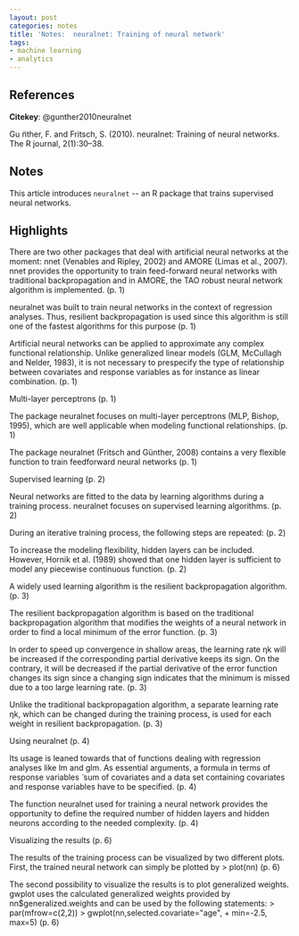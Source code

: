 ```yaml
---
layout: post
categories: notes
title: 'Notes:  neuralnet: Training of neural network'
tags:
- machine learning
- analytics
---
```


## References

**Citekey**: @gunther2010neuralnet

Gu ̈nther, F. and Fritsch, S. (2010). neuralnet: Training of neural networks. The R journal, 2(1):30–38.


## Notes

This article introduces `neuralnet` -- an R package that trains supervised neural networks.

## Highlights


There are two other packages that deal with artificial neural networks at the moment: nnet (Venables and Ripley, 2002) and AMORE (Limas et al., 2007). nnet provides the opportunity to train feed-forward neural networks with traditional backpropagation and in AMORE, the TAO robust neural network algorithm is implemented. (p. 1)

neuralnet was built to train neural networks in the context of regression analyses. Thus, resilient backpropagation is used since this algorithm is still one of the fastest algorithms for this purpose (p. 1)

Artificial neural networks can be applied to approximate any complex functional relationship. Unlike generalized linear models (GLM, McCullagh and Nelder, 1983), it is not necessary to prespecify the type of relationship between covariates and response variables as for instance as linear combination. (p. 1)

Multi-layer perceptrons (p. 1)

The package neuralnet focuses on multi-layer perceptrons (MLP, Bishop, 1995), which are well applicable when modeling functional relationships. (p. 1)

The package neuralnet (Fritsch and Günther, 2008) contains a very flexible function to train feedforward neural networks (p. 1)

Supervised learning (p. 2)

Neural networks are fitted to the data by learning algorithms during a training process. neuralnet focuses on supervised learning algorithms. (p. 2)

During an iterative training process, the following steps are repeated: (p. 2)

To increase the modeling flexibility, hidden layers can be included. However, Hornik et al. (1989) showed that one hidden layer is sufficient to model any piecewise continuous function. (p. 2)

A widely used learning algorithm is the resilient backpropagation algorithm. (p. 3)

The resilient backpropagation algorithm is based on the traditional backpropagation algorithm that modifies the weights of a neural network in order to find a local minimum of the error function. (p. 3)

In order to speed up convergence in shallow areas, the learning rate ηk will be increased if the corresponding partial derivative keeps its sign. On the contrary, it will be decreased if the partial derivative of the error function changes its sign since a changing sign indicates that the minimum is missed due to a too large learning rate. (p. 3)

Unlike the traditional backpropagation algorithm, a separate learning rate ηk, which can be changed during the training process, is used for each weight in resilient backpropagation. (p. 3)

Using neuralnet (p. 4)

Its usage is leaned towards that of functions dealing with regression analyses like lm and glm. As essential arguments, a formula in terms of response variables ̃ sum of covariates and a data set containing covariates and response variables have to be specified. (p. 4)

The function neuralnet used for training a neural network provides the opportunity to define the required number of hidden layers and hidden neurons according to the needed complexity. (p. 4)

Visualizing the results (p. 6)

The results of the training process can be visualized by two different plots. First, the trained neural network can simply be plotted by > plot(nn) (p. 6)

The second possibility to visualize the results is to plot generalized weights. gwplot uses the calculated generalized weights provided by nn$generalized.weights and can be used by the following statements: > par(mfrow=c(2,2)) > gwplot(nn,selected.covariate="age", + min=-2.5, max=5) (p. 6)
